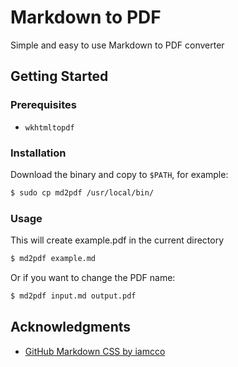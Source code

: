 # Markdown to PDF

Simple and easy to use Markdown to PDF converter

## Getting Started

### Prerequisites

- `wkhtmltopdf`

### Installation

Download the binary and copy to `$PATH`, for example:

```sh
$ sudo cp md2pdf /usr/local/bin/
```

### Usage

This will create example.pdf in the current directory

```sh
$ md2pdf example.md
``````

Or if you want to change the PDF name:

```sh
$ md2pdf input.md output.pdf
``````

## Acknowledgments

- [GitHub Markdown CSS by iamcco](https://github.com/iamcco/markdown.css)
